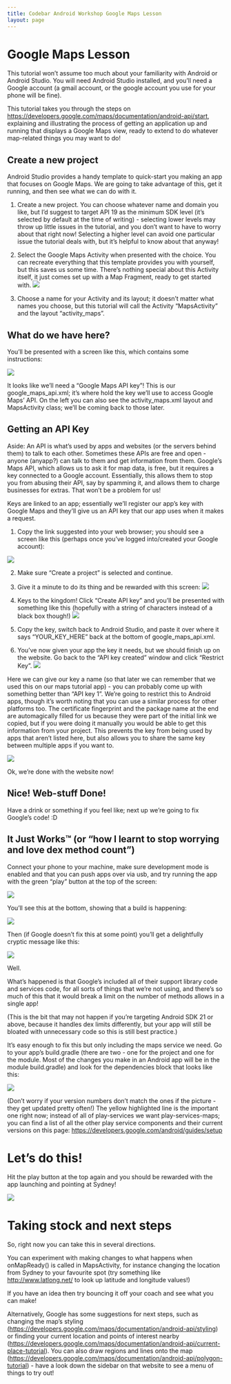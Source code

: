 ```yaml
---
title: Codebar Android Workshop Google Maps Lesson
layout: page
---
```



# Google Maps Lesson
This tutorial won’t assume too much about your familiarity with Android or Android Studio.
You will need Android Studio installed, and you’ll need a Google account (a gmail account, or the google account you use for your phone will be fine).

This tutorial takes you through the steps on https://developers.google.com/maps/documentation/android-api/start, explaining and illustrating the process of getting an application up and running that displays a Google Maps view, ready to extend to do whatever map-related things you may want to do!


## Create a new project

Android Studio provides a handy template to quick-start you making an app that focuses on Google Maps.  We are going to take advantage of this, get it running, and then see what we can do with it.

1. Create a new project.  You can choose whatever name and domain you like, but I’d suggest to target API 19 as the minimum SDK level (it’s selected by default at the time of writing) - selecting lower levels may throw up little issues in the tutorial, and you don’t want to have to worry about that right now! Selecting a higher level can avoid one particular issue the tutorial deals with, but it’s helpful to know about that anyway!
2. Select the Google Maps Activity when presented with the choice.  You can recreate everything that this template provides you with yourself, but this saves us some time.  There’s nothing special about this Activity itself, it just comes set up with a Map Fragment, ready to get started with.
![](https://d2mxuefqeaa7sj.cloudfront.net/s_ACC90D09233A53E485AF629987F27DF866A7AA6BAE5C1ABA6BC69EB9EA2F3726_1487880192702_Screen+Shot+2017-02-23+at+19.54.45.png)

3. Choose a name for your Activity and its layout; it doesn’t matter what names you choose, but this tutorial will call the Activity “MapsActivity” and the layout “activity_maps”.


## What do we have here?

You’ll be presented with a screen like this, which contains some instructions:

![](https://d2mxuefqeaa7sj.cloudfront.net/s_ACC90D09233A53E485AF629987F27DF866A7AA6BAE5C1ABA6BC69EB9EA2F3726_1487880369756_Screen+Shot+2017-02-23+at+20.05.12.png)


It looks like we’ll need a “Google Maps API key”!  This is our google_maps_api.xml; it’s where hold the key we’ll use to access Google Maps’ API.  On the left you can also see the activity_maps.xml layout and MapsActivity class; we’ll be coming back to those later.


## Getting an API Key

Aside:
An API is what’s used by apps and websites (or the servers behind them) to talk to each other.  Sometimes these APIs are free and open - anyone (anyapp?) can talk to them and get information from them.  Google’s Maps API, which allows us to ask it for map data, is free, but it requires a key connected to a Google account.  Essentially, this allows them to stop you from abusing their API, say by spamming it, and allows them to charge businesses for extras. That won’t be a problem for us!

Keys are linked to an app; essentially we’ll register our app’s key with Google Maps and they’ll give us an API key that our app uses when it makes a request.  

1. Copy the link suggested into your web browser; you should see a screen like this (perhaps once you’ve logged into/created your Google account):


![](https://d2mxuefqeaa7sj.cloudfront.net/s_ACC90D09233A53E485AF629987F27DF866A7AA6BAE5C1ABA6BC69EB9EA2F3726_1487881543251_Screen+Shot+2017-02-23+at+20.15.51.png)

2. Make sure “Create a project” is selected and continue.
3. Give it a minute to do its thing and be rewarded with this screen:
![](https://d2mxuefqeaa7sj.cloudfront.net/s_ACC90D09233A53E485AF629987F27DF866A7AA6BAE5C1ABA6BC69EB9EA2F3726_1487881768198_Screen+Shot+2017-02-23+at+20.26.52.png)

4. Keys to the kingdom!  Click “Create API key” and you’ll be presented with something like this (hopefully with a string of characters instead of a black box though!)
![](https://d2mxuefqeaa7sj.cloudfront.net/s_ACC90D09233A53E485AF629987F27DF866A7AA6BAE5C1ABA6BC69EB9EA2F3726_1487881920458_Screen+Shot+2017-02-23+at+20.29.51.png)

5. Copy the key, switch back to Android Studio, and paste it over where it says “YOUR_KEY_HERE” back at the bottom of google_maps_api.xml.
6. You’ve now given your app the key it needs, but we should finish up on the website. Go back to the “API key created” window and click “Restrict Key”.
![](https://d2mxuefqeaa7sj.cloudfront.net/s_ACC90D09233A53E485AF629987F27DF866A7AA6BAE5C1ABA6BC69EB9EA2F3726_1487882213929_Screen+Shot+2017-02-23+at+20.33.19.png)


Here we can give our key a name (so that later we can remember that we used this on our maps tutorial app) - you can probably come up with something better than “API key 1”.  We’re going to restrict this to Android apps, though it’s worth noting that you can use a similar process for other platforms too.
The certificate fingerprint and the package name at the end are automagically filled for us because they were part of the initial link we copied, but if you were doing it manually you would be able to get this information from your project. This prevents the key from being used by apps that aren’t listed here, but also allows you to share the same key between multiple apps if you want to.

![](ttps://d2mxuefqeaa7sj.cloudfront.net/s_ACC90D09233A53E485AF629987F27DF866A7AA6BAE5C1ABA6BC69EB9EA2F3726_1487882669814_Screen+Shot+2017-02-23+at+20.42.32.png)


Ok, we’re done with the website now!


## Nice! Web-stuff Done!

Have a drink or something if you feel like; next up we’re going to fix Google’s code! :D


## It Just Works™ (or “how I learnt to stop worrying and love dex method count”)

Connect your phone to your machine, make sure development mode is enabled and that you can push apps over via usb, and try running the app with the green “play” button at the top of the screen:

![](https://d2mxuefqeaa7sj.cloudfront.net/s_ACC90D09233A53E485AF629987F27DF866A7AA6BAE5C1ABA6BC69EB9EA2F3726_1487883650043_Screen+Shot+2017-02-23+at+20.59.27.png)


You’ll see this at the bottom, showing that a build is happening:

![](https://d2mxuefqeaa7sj.cloudfront.net/s_ACC90D09233A53E485AF629987F27DF866A7AA6BAE5C1ABA6BC69EB9EA2F3726_1487883705889_Screen+Shot+2017-02-23+at+21.01.19.png)


Then (if Google doesn’t fix this at some point) you’ll get a delightfully cryptic message like this:

![](https://d2mxuefqeaa7sj.cloudfront.net/s_ACC90D09233A53E485AF629987F27DF866A7AA6BAE5C1ABA6BC69EB9EA2F3726_1487883737373_Screen+Shot+2017-02-23+at+20.58.01.png)


Well.

What’s happened is that Google’s included all of their support library code and services code, for all sorts of things that we’re not using, and there’s so much of this that it would break a limit on the number of methods allows in a single app!

(This is the bit that may not happen if you’re targeting Android SDK 21 or above, because it handles dex limits differently, but your app will still be bloated with unnecessary code so this is still best practice.)

It’s easy enough to fix this but only including the maps service we need. Go to your app’s build.gradle (there are two - one for the project and one for the module.  Most of the changes you make in an Android app will be in the module build.gradle) and look for the dependencies block that looks like this:

![](https://d2mxuefqeaa7sj.cloudfront.net/s_ACC90D09233A53E485AF629987F27DF866A7AA6BAE5C1ABA6BC69EB9EA2F3726_1492331383538_Screen+Shot+2017-04-16+at+09.29.11.png)


(Don’t worry if your version numbers don’t match the ones if the picture - they get updated pretty often!)
The yellow highlighted line is the important one right now; instead of all of play-services we want play-services-maps; you can find a list of all the other play service components and their current versions on this page: https://developers.google.com/android/guides/setup


# Let’s do this!

Hit the play button at the top again and you should be rewarded with the app launching and pointing at Sydney!

![](https://d2mxuefqeaa7sj.cloudfront.net/s_ACC90D09233A53E485AF629987F27DF866A7AA6BAE5C1ABA6BC69EB9EA2F3726_1492549387863_Screenshot_20170418-220138.png)

# Taking stock and next steps

So, right now you can take this in several directions.  

You can experiment with making changes to what happens when onMapReady() is called in MapsActivity, for instance changing the location from Sydney to your favourite spot (try something like http://www.latlong.net/ to look up latitude and longitude values!)

If you have an idea then try bouncing it off your coach and see what you can make!

Alternatively, Google has some suggestions for next steps, such as changing the map’s styling (https://developers.google.com/maps/documentation/android-api/styling) or finding your current location and points of interest nearby (https://developers.google.com/maps/documentation/android-api/current-place-tutorial).  You can also draw regions and lines onto the map (https://developers.google.com/maps/documentation/android-api/polygon-tutorial) - have a look down the sidebar on that website to see a menu of things to try out!
